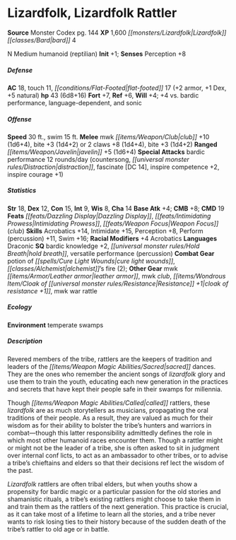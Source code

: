 ﻿---
cssclass: [monsters]
title1: Lizardfolk, Lizardfolk Rattler
title2: Lizardfolk Rattler
CR: 5
sources:
- name: Monster Codex
  page: 144
  link: http://paizo.com/products/btpy9926?Pathfinder-Roleplaying-Game-Monster-Codex
XP: 1600
race: Lizardfolk
classes:
- bard 4
alignment: N
size: Medium
type: humanoid
subtypes:
- reptilian
initiative:
  bonus: 1
AC:
  AC: 18
  touch: 11
  flat_footed: 17
  components:
    armor: 2
    dex: 1
    natural: 5
HP:
  HP: 43
  long: 6d8+16
saves:
  fort: 7
  ref: 6
  will: 4
  other: +4 vs. bardic performance, language-dependent, and sonic
speeds:
  base: 30
  swim: 15
attacks:
  melee:
  - - text: mwk club +10 (1d6+4)
      entries:
      - - damage: 1d6+4
      attack: mwk club
      bonus:
      - 10
    - text: bite +3 (1d4+2)
      entries:
      - - damage: 1d4+2
      attack: bite
      bonus:
      - 3
  - - text: 2 claws +8 (1d4+4)
      entries:
      - - damage: 1d4+4
      count: 2
      attack: claws
      bonus:
      - 8
    - text: bite +3 (1d4+2)
      entries:
      - - damage: 1d4+2
      attack: bite
      bonus:
      - 3
  ranged:
  - - text: javelin +5 (1d6+4)
      entries:
      - - damage: 1d6+4
      attack: javelin
      bonus:
      - 5
  special:
  - bardic performance 12 rounds/day (countersong, distraction, fascinate [DC 14],
    inspire competence +2, inspire courage +1)
ability_scores:
  STR: 18
  DEX: 12
  CON: 15
  INT: 9
  WIS: 8
  CHA: 14
BAB: 4
CMB: 8
CMD: 19
feats:
- name: Dazzling Display
- name: Intimidating Prowess
- name: Weapon Focus (club)
skills:
  Acrobatics: 14
  Intimidate: 15
  Perception: 8
  Perform (percussion): 11
  Swim: 16
  _racial_mods:
    Acrobatics:
      _: 4
languages:
- Draconic
special_qualities:
- bardic knowledge +2
- hold breath
- versatile performance (percussion)
gear:
  combat:
  - potion of cure light wounds
  - alchemist's fire (2)
  other:
  - mwk leather armor
  - mwk club
  - cloak of resistance +1
  - mwk war rattle
ecology:
  environment: temperate swamps
desc_long: |-
  Revered members of the tribe, rattlers are the keepers of tradition and leaders of the sacred dances. They are the ones who remember the ancient songs of lizardfolk glory and use them to train the youth, educating each new generation in the practices and secrets that have kept their people safe in their swamps for millennia.

  Though called rattlers, these lizardfolk are as much storytellers as musicians, propagating the oral traditions of their people. As a result, they are valued as much for their wisdom as for their ability to bolster the tribe's hunters and warriors in combat-though this latter responsibility admittedly defines the role in which most other humanoid races encounter them. Though a rattler might or might not be the leader of a tribe, she is often asked to sit in judgment over internal conf licts, to act as an ambassador to other tribes, or to advise a tribe's chieftains and elders so that their decisions ref lect the wisdom of the past.

  Lizardfolk rattlers are often tribal elders, but when youths show a propensity for bardic magic or a particular passion for the old stories and shamanistic rituals, a tribe's existing rattlers might choose to take them in and train them as the rattlers of the next generation. This practice is crucial, as it can take most of a lifetime to learn all the stories, and a tribe never wants to risk losing ties to their history because of the sudden death of the tribe's rattler to old age or in battle.

---

# Lizardfolk, Lizardfolk Rattler

**Source** Monster Codex pg. 144
**XP** 1,600
_[[monsters/Lizardfolk|Lizardfolk]]_ _[[classes/Bard|bard]]_ 4

N Medium humanoid (reptilian)
**Init** +1; **Senses** Perception +8

##### Defense

**AC** 18, touch 11, _[[conditions/Flat-Footed|flat-footed]]_ 17 (+2 armor, +1 Dex, +5 natural)
**hp** 43 (6d8+16)
**Fort** +7, **Ref** +6, **Will** +4; +4 vs. bardic performance, language-dependent, and sonic

##### Offense
**Speed** 30 ft., swim 15 ft.
**Melee** mwk _[[items/Weapon/Club|club]]_ +10 (1d6+4), bite +3 (1d4+2) or 2 claws +8 (1d4+4), bite +3 (1d4+2)
**Ranged** _[[items/Weapon/Javelin|javelin]]_ +5 (1d6+4)
**Special Attacks** bardic performance 12 rounds/day (countersong, _[[universal monster rules/Distraction|distraction]]_, fascinate [DC 14], inspire competence +2, inspire courage +1)

##### Statistics
**Str** 18, **Dex** 12, **Con** 15, **Int** 9, **Wis** 8, **Cha** 14
**Base Atk** +4; **CMB** +8; **CMD** 19
**Feats** _[[feats/Dazzling Display|Dazzling Display]]_, _[[feats/Intimidating Prowess|Intimidating Prowess]]_, _[[feats/Weapon Focus|Weapon Focus]]_ (_club_)
**Skills** Acrobatics +14, Intimidate +15, Perception +8, Perform (percussion) +11, Swim +16; **Racial Modifiers** +4 Acrobatics
**Languages** Draconic
**SQ** bardic knowledge +2, _[[universal monster rules/Hold Breath|hold breath]]_, versatile performance (percussion)
**Combat Gear** potion of _[[spells/Cure Light Wounds|cure light wounds]]_, _[[classes/Alchemist|alchemist]]_’s fire (2); **Other Gear** mwk _[[items/Armor/Leather armor|leather armor]]_, mwk _club_, _[[items/Wondrous Item/Cloak of _[[universal monster rules/Resistance|Resistance]]_ +1|cloak of _resistance_ +1]]_, mwk war rattle

##### Ecology

**Environment** temperate swamps

##### Description

Revered members of the tribe, rattlers are the keepers of tradition and leaders of the _[[items/Weapon Magic Abilities/Sacred|sacred]]_ dances. They are the ones who remember the ancient songs of _lizardfolk_ glory and use them to train the youth, educating each new generation in the practices and secrets that have kept their people safe in their swamps for millennia.

Though _[[items/Weapon Magic Abilities/Called|called]]_ rattlers, these _lizardfolk_ are as much storytellers as musicians, propagating the oral traditions of their people. As a result, they are valued as much for their wisdom as for their ability to bolster the tribe’s hunters and warriors in combat—though this latter responsibility admittedly defines the role in which most other humanoid races encounter them. Though a rattler might or might not be the leader of a tribe, she is often asked to sit in judgment over internal conf licts, to act as an ambassador to other tribes, or to advise a tribe’s chieftains and elders so that their decisions ref lect the wisdom of the past.

_Lizardfolk_ rattlers are often tribal elders, but when youths show a propensity for bardic magic or a particular passion for the old stories and shamanistic rituals, a tribe’s existing rattlers might choose to take them in and train them as the rattlers of the next generation. This practice is crucial, as it can take most of a lifetime to learn all the stories, and a tribe never wants to risk losing ties to their history because of the sudden death of the tribe’s rattler to old age or in battle.
